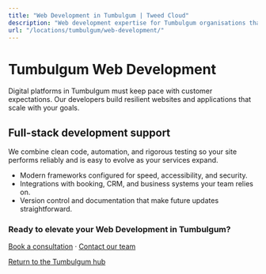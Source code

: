 ```yaml
---
title: "Web Development in Tumbulgum | Tweed Cloud"
description: "Web development expertise for Tumbulgum organisations that need dependable platforms."
url: "/locations/tumbulgum/web-development/"
---
```


# Tumbulgum Web Development

Digital platforms in Tumbulgum must keep pace with customer expectations. Our developers build resilient websites and applications that scale with your goals.

## Full-stack development support

We combine clean code, automation, and rigorous testing so your site performs reliably and is easy to evolve as your services expand.

- Modern frameworks configured for speed, accessibility, and security.
- Integrations with booking, CRM, and business systems your team relies on.
- Version control and documentation that make future updates straightforward.

### Ready to elevate your Web Development in Tumbulgum?

[Book a consultation](/consultation/) · [Contact our team](/contact/)

[Return to the Tumbulgum hub](/locations/tumbulgum/)
